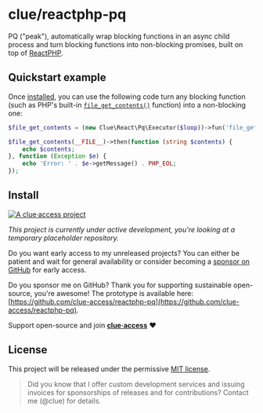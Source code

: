 # clue/reactphp-pq

PQ ("peak"), automatically wrap blocking functions in an async child process and turn blocking functions into non-blocking promises,
built on top of [ReactPHP](https://reactphp.org/).

## Quickstart example

Once [installed](#install), you can use the following code turn any blocking function (such as PHP's built-in [`file_get_contents()`](https://www.php.net/manual/en/function.file-get-contents.php) function) into a non-blocking one:

```php
$file_get_contents = (new Clue\React\Pq\Executor($loop))->fun('file_get_contents');

$file_get_contents(__FILE__)->then(function (string $contents) {
    echo $contents;
}, function (Exception $e) {
    echo 'Error: ' . $e->getMessage() . PHP_EOL;
});
```

## Install

[![A clue·access project](https://raw.githubusercontent.com/clue-access/clue-access/main/clue-access.png)](https://github.com/clue-access/clue-access)

*This project is currently under active development,
you're looking at a temporary placeholder repository.*

Do you want early access to my unreleased projects?
You can either be patient and wait for general availability or
consider becoming a [sponsor on GitHub](https://github.com/sponsors/clue) for early access.

Do you sponsor me on GitHub? Thank you for supporting sustainable open-source, you're awesome!
The prototype is available here: [https://github.com/clue-access/reactphp-pq](https://github.com/clue-access/reactphp-pq).

Support open-source and join [**clue·access**](https://github.com/clue-access/clue-access) ❤️

## License

This project will be released under the permissive [MIT license](LICENSE).

> Did you know that I offer custom development services and issuing invoices for
  sponsorships of releases and for contributions? Contact me (@clue) for details.
